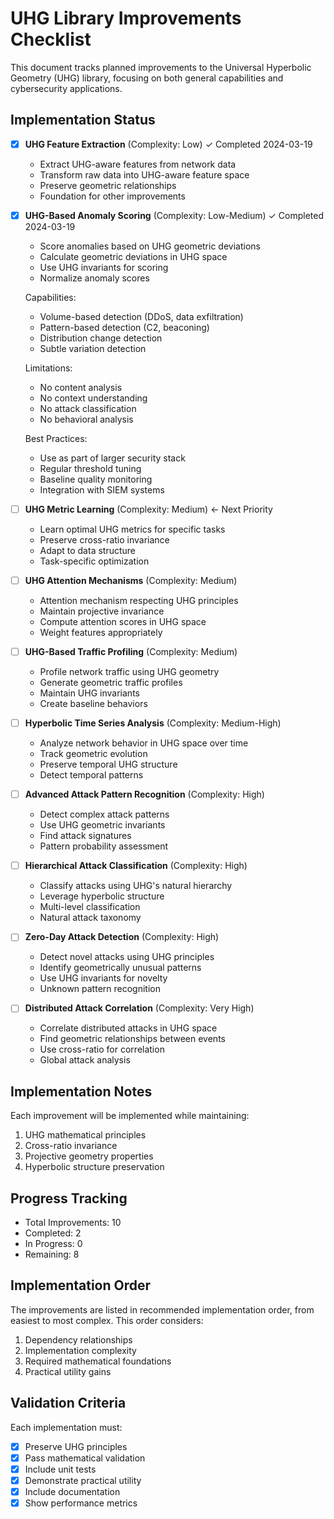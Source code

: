 # UHG Library Improvements Checklist

This document tracks planned improvements to the Universal Hyperbolic Geometry (UHG) library, focusing on both general capabilities and cybersecurity applications.

## Implementation Status

- [x] **UHG Feature Extraction** (Complexity: Low) ✓ Completed 2024-03-19
  - Extract UHG-aware features from network data
  - Transform raw data into UHG-aware feature space
  - Preserve geometric relationships
  - Foundation for other improvements

- [x] **UHG-Based Anomaly Scoring** (Complexity: Low-Medium) ✓ Completed 2024-03-19
  - Score anomalies based on UHG geometric deviations
  - Calculate geometric deviations in UHG space
  - Use UHG invariants for scoring
  - Normalize anomaly scores
  
  Capabilities:
  - Volume-based detection (DDoS, data exfiltration)
  - Pattern-based detection (C2, beaconing)
  - Distribution change detection
  - Subtle variation detection
  
  Limitations:
  - No content analysis
  - No context understanding
  - No attack classification
  - No behavioral analysis
  
  Best Practices:
  - Use as part of larger security stack
  - Regular threshold tuning
  - Baseline quality monitoring
  - Integration with SIEM systems

- [ ] **UHG Metric Learning** (Complexity: Medium) ← Next Priority
  - Learn optimal UHG metrics for specific tasks
  - Preserve cross-ratio invariance
  - Adapt to data structure
  - Task-specific optimization

- [ ] **UHG Attention Mechanisms** (Complexity: Medium)
  - Attention mechanism respecting UHG principles
  - Maintain projective invariance
  - Compute attention scores in UHG space
  - Weight features appropriately

- [ ] **UHG-Based Traffic Profiling** (Complexity: Medium)
  - Profile network traffic using UHG geometry
  - Generate geometric traffic profiles
  - Maintain UHG invariants
  - Create baseline behaviors

- [ ] **Hyperbolic Time Series Analysis** (Complexity: Medium-High)
  - Analyze network behavior in UHG space over time
  - Track geometric evolution
  - Preserve temporal UHG structure
  - Detect temporal patterns

- [ ] **Advanced Attack Pattern Recognition** (Complexity: High)
  - Detect complex attack patterns
  - Use UHG geometric invariants
  - Find attack signatures
  - Pattern probability assessment

- [ ] **Hierarchical Attack Classification** (Complexity: High)
  - Classify attacks using UHG's natural hierarchy
  - Leverage hyperbolic structure
  - Multi-level classification
  - Natural attack taxonomy

- [ ] **Zero-Day Attack Detection** (Complexity: High)
  - Detect novel attacks using UHG principles
  - Identify geometrically unusual patterns
  - Use UHG invariants for novelty
  - Unknown pattern recognition

- [ ] **Distributed Attack Correlation** (Complexity: Very High)
  - Correlate distributed attacks in UHG space
  - Find geometric relationships between events
  - Use cross-ratio for correlation
  - Global attack analysis

## Implementation Notes

Each improvement will be implemented while maintaining:
1. UHG mathematical principles
2. Cross-ratio invariance
3. Projective geometry properties
4. Hyperbolic structure preservation

## Progress Tracking

- Total Improvements: 10
- Completed: 2
- In Progress: 0
- Remaining: 8

## Implementation Order

The improvements are listed in recommended implementation order, from easiest to most complex. This order considers:
1. Dependency relationships
2. Implementation complexity
3. Required mathematical foundations
4. Practical utility gains

## Validation Criteria

Each implementation must:
- [x] Preserve UHG principles
- [x] Pass mathematical validation
- [x] Include unit tests
- [x] Demonstrate practical utility
- [x] Include documentation
- [x] Show performance metrics 